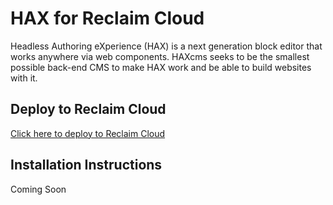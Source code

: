 # HAX for Reclaim Cloud
Headless Authoring eXperience (HAX) is a next generation block editor that works anywhere via web components. HAXcms seeks to be the smallest possible back-end CMS to make HAX work and be able to build websites with it.

## Deploy to Reclaim Cloud
[Click here to deploy to Reclaim Cloud](https://app.my.reclaim.cloud/?app=haxcms)

## Installation Instructions
Coming Soon
